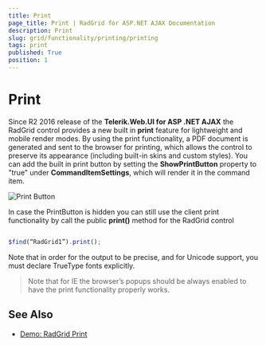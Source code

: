 ```yaml
---
title: Print
page_title: Print | RadGrid for ASP.NET AJAX Documentation
description: Print
slug: grid/functionality/printing/printing
tags: print
published: True
position: 1
---
```


# Print

Since R2 2016 release of the **Telerik.Web.UI for ASP .NET AJAX** the RadGrid control provides a new built in **print** feature for lightweight and mobile render modes. By using the print functionality, a PDF document is generated and sent to the browser for printing, which allows the control to preserve its appearance (including built-in skins and custom styles). You can add the built in print button by setting the **ShowPrintButton** property to "true" under **CommandItemSettings**, which will render it in the command item.

![Print Button](images/grid_PrintButton.png)

In case the PrintButton is hidden you can still use the client print functionality by call the public **print()** method for the RadGrid control

````JavaScript

$find(“RadGrid1”).print();

````


Note that in order for the output to be precise, and for Unicode support, you must declare TrueType fonts explicitly.

>Note that for IE the browser’s popups should be always enabled to have the print functionality properly works.
>

## See Also

 * [Demo: RadGrid Print](http://demos.telerik.com/aspnet-ajax/grid/examples/functionality/printing/defaultcs.aspx?isNew=true)
 
 
 